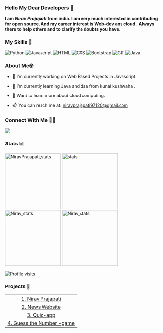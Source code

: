 ### Hello My Dear Developers 👋

__I am *Nirav Prajapati* from india. I am very much interested in contributing for open source. And my career interest is Web-dev ans cloud . Always there to help others and to clarify the doubts you have.__

### My Skills 🚀

![Python](https://img.shields.io/badge/python-%3776AB.svg?style=for-the-badge&logo=python&logoColor=white&color=3776AB) ![Javascript](https://img.shields.io/badge/javscript-%F7DF1E.svg?style=for-the-badge&logo=javascript&logoColor=black&color=F7DF1E) ![HTML](https://img.shields.io/badge/html5-%3776AB.svg?style=for-the-badge&logo=html5&logoColor=white&color=E34F26) ![CSS](https://img.shields.io/badge/css3-%1572B6.svg?style=for-the-badge&logo=css3&logoColor=white&color=1572B6) ![Bootstrap](https://img.shields.io/badge/bootstrap-%3776AB.svg?style=for-the-badge&logo=bootstrap&logoColor=white&color=563D7C) ![GIT](https://img.shields.io/badge/git-%3776AB.svg?style=for-the-badge&logo=git&logoColor=white&color=F05032) ![Java](https://img.shields.io/badge/java-%7396.svg?style=for-the-badge&logo=java&logoColor=white&color=007396)

### About Me🤓

- 🔭 I’m currently working on Web Based Projects in Javascript.

- 🌱 I’m currently learning Java and dsa from kunal kushwaha .

- 🏫  Want to learn more about cloud computing.

- 📫 You can reach me at: <a href="mailto: niravprajapati97120@gmail.com">niravprajapati97120@gmail.com</a>

### Connect With Me 🤝🤝

[<img src = "https://img.shields.io/badge/Nirav97120-%2320A1F1.svg?&style=for-the-badge&logo=twitter&logoColor=white">](https://twitter.com/Nirav97120)

### Stats 📊

  <img height="180em" src="https://github-readme-stats.vercel.app/api?username=Niravprajapati1&show_icons=true" alt="NiravPrajapati_stats" /> 

  <img height="180em" src="https://github-readme-stats.vercel.app/api/top-langs/?username=Niravprajapati1&layout=compact" alt="stats" />

  <img height="180em" src="https://github-readme-streak-stats.herokuapp.com/?user=Niravprajapati1&" alt="Nirav_stats"/>
<img height="180em" src="https://activity-graph.herokuapp.com/graph?username=Niravprajapati1&theme=react-dark&hide_border=true&area=true" alt="Nirav_stats"/>
<p align="left"> <img src="https://komarev.com/ghpvc/?username=Niravprajapati1" alt="Profile visits" /></p>

### Projects 💪

<!--START_SECTION:data-section-->

<table width="100%">
<tr><td align="center"><a href="https://github.com/Niravprajapati1/Niravprajapati1">1. Nirav Prajapati</a> </td></tr>
<tr><td align="center"><a href="https://github.com/Niravprajapati1/News-website">2. News Website</a> </td></tr>
<tr><td align="center"><a href="https://github.com/Niravprajapati1/quiz-app">3. Quiz-app</a> </td></tr>
<tr><td align="center"><a href="https://github.com/Niravprajapati1/GuessNumberGame">4. Guess the Number -game</a> </td></tr></table>

<!--END_SECTION:data-section-->
